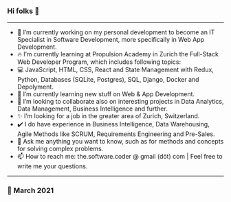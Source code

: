 ### Hi folks 👋
---
<!--
**the-software-coder/the-software-coder** is a ✨ _special_ ✨ repository because its `README.md` (this file) appears on your GitHub profile.

Here are some ideas to get you started:

- 👯 I’m looking to collaborate on ...
- 📫 How to reach me: ...
- 😄 Pronouns: ...
- ⚡ Fun fact: ...
-->
- 🔭 I’m currently working on my personal development to become an IT Specialist in Software Development, more specifically in Web App Development.
- 🔥 I’m currently learning at Propulsion Academy in Zurich the Full-Stack Web Developer Program, which includes following topics: 
- 💻 JavaScript, HTML, CSS, React and State Management with Redux, Python, Databases (SQLite, Postgres), SQL, Django, Docker and Depolyment.
- 📙 I’m currently learning new stuff on Web & App Development.
- 👯 I’m looking to collaborate also on interesting projects in Data Analytics, Data Management, Business Intelligence and further.
- ✨ I’m looking for a job in the greater area of Zurich, Switzerland.
- ✔️ I do have experience in Business Intelligence, Data Warehousing, Agile Methods like SCRUM, Requirements Engineering and Pre-Sales.
- 💬 Ask me anything you want to know, such as for methods and concepts for solving complex problems.
- 📫 How to reach me: the.software.coder @ gmail (döt) com | Feel free to write me your questions.
---
### 📅 March 2021
